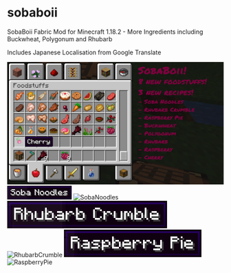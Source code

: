 # sobaboii
SobaBoii Fabric Mod for Minecraft 1.18.2 - More Ingredients including Buckwheat, Polygonum and Rhubarb

Includes Japanese Localisation from Google Translate

![SobaboiiBanner](/docs/SobaboiiBanner.png)
![SobaNoodlesLabel](/docs/SobaNoodlesLabel.png)
![SobaNoodles](/docs/SobaboiiNoodles.png)
![RhubarbCrumbleLabel](/docs/RhubarbCrumbleLabel.png)
![RhubarbCrumble](/docs/RhubarbCrumble.png)
![RaspberryPieLabel](/docs/RaspberryPieLabel.png)
![RaspberryPie](/docs/RaspberryPie.png)
